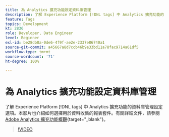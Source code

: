 ```yaml
---
title: 為 Analytics 擴充功能設定資料庫管理
description: 了解 Experience Platform [!DNL tags] 中 Analytics 擴充功能的資料庫管理設定選項。本影片也介紹如何選擇用於資料收集的報表套件。
feature: Tags
topics: Development
kt: 2836
role: Developer, Data Engineer
level: Beginner
exl-id: be28db8a-0de6-4f9f-ae2e-2337e86740a1
source-git-commit: a45667a8d7ccb46b9e33bd11a78fac9714a61df5
workflow-type: tm+mt
source-wordcount: '71'
ht-degree: 100%

---
```


# 為 Analytics 擴充功能設定資料庫管理

了解 Experience Platform [!DNL tags] 中 Analytics 擴充功能的資料庫管理設定選項。本影片也介紹如何選擇用於資料收集的報表套件。有關詳細文件，請參閱 [Adobe Analytics 擴充功能概觀](https://experienceleague.adobe.com/docs/experience-platform/tags/extensions/client/analytics/overview.html?lang=zh-Hant){target="_blank"}。

>[!VIDEO](https://video.tv.adobe.com/v/27092/?quality=12&learn=on)
